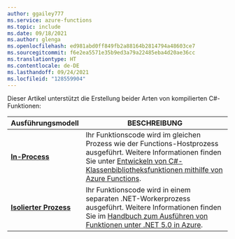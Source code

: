 ```yaml
---
author: ggailey777
ms.service: azure-functions
ms.topic: include
ms.date: 09/18/2021
ms.author: glenga
ms.openlocfilehash: ed981abd0ff849fb2a88164b2814794a48603ce7
ms.sourcegitcommit: f6e2ea5571e35b9ed3a79a22485eba4d20ae36cc
ms.translationtype: HT
ms.contentlocale: de-DE
ms.lasthandoff: 09/24/2021
ms.locfileid: "128559904"
---
```

Dieser Artikel unterstützt die Erstellung beider Arten von kompilierten C#-Funktionen: 

| Ausführungsmodell | BESCHREIBUNG |
| --- | --- |
| **[In-Process](../articles/azure-functions/create-first-function-cli-csharp.md?tabs=in-process)**| Ihr Funktionscode wird im gleichen Prozess wie der Functions-Hostprozess ausgeführt. Weitere Informationen finden Sie unter [Entwickeln von C#-Klassenbibliotheksfunktionen mithilfe von Azure Functions](../articles/azure-functions/functions-dotnet-class-library.md). |
| **[Isolierter Prozess](../articles/azure-functions/create-first-function-cli-csharp.md?tabs=isolated-process)**| Ihr Funktionscode wird in einem separaten .NET-Workerprozess ausgeführt. Weitere Informationen finden Sie im [Handbuch zum Ausführen von Funktionen unter .NET 5.0 in Azure](../articles/azure-functions/dotnet-isolated-process-guide.md). |